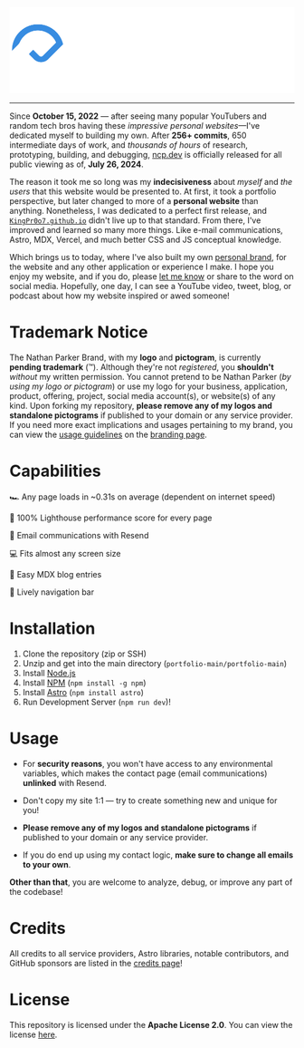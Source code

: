 <img src="src/images/branding/logo_big.png" alt="Nathan Parker's Logo">

<hr>

Since **October 15, 2022** — after seeing many popular YouTubers and random tech bros having these *impressive personal websites*—I've dedicated myself to building my own. After **256+ commits**, 650 intermediate days of work, and *thousands of hours* of research, prototyping, building, and debugging, [ncp.dev](https://www.ncp.dev/) is officially released for all public viewing as of, **July 26, 2024**. 

The reason it took me so long was my **indecisiveness** about *myself* and *the users* that this website would be presented to. At first, it took a portfolio perspective, but later changed to more of a **personal website** than anything. Nonetheless, I was dedicated to a perfect first release, and [`KingPr0o7.github.io`](https://github.com/KingPr0o7/KingPr0o7.github.io) didn't live up to that standard. From there, I've improved and learned so many more things. Like e-mail communications, Astro, MDX, Vercel, and much better CSS and JS conceptual knowledge. 

Which brings us to today, where I've also built my own [personal brand](https://www.ncp.dev/branding), for the website and any other application or experience I make. I hope you enjoy my website, and if you do, please [let me know](https://www.ncp.dev/contact) or share to the word on social media. Hopefully, one day, I can see a YouTube video, tweet, blog, or podcast about how my website inspired or awed someone!

# Trademark Notice
The Nathan Parker Brand, with my **logo** and **pictogram**, is currently **pending trademark** (™). Although they're not *registered*, you **shouldn't** *without* my written permission. You cannot pretend to be Nathan Parker (*by using my logo or pictogram*) or use my logo for your business, application, product, offering, project, social media account(s), or website(s) of any kind. Upon forking my repository, **please remove any of my logos and standalone pictograms** if published to your domain or any service provider. If you need more exact implications and usages pertaining to my brand, you can view the [usage guidelines](https://www.ncp.dev/branding#logo-or-pictogram-usage) on the [branding page](https://www.ncp.dev/branding). 

# Capabilities 
🏎️ Any page loads in ~0.31s on average (dependent on internet speed)

💪 100% Lighthouse performance score for every page

📨 Email communications with Resend

💻 Fits almost any screen size

📝 Easy MDX blog entries

🧭 Lively navigation bar


# Installation

1. Clone the repository (zip or SSH)
2. Unzip and get into the main directory (`portfolio-main/portfolio-main`)
3. Install [Node.js](https://nodejs.org/en)
4. Install [NPM](https://docs.npmjs.com/downloading-and-installing-node-js-and-npm) (`npm install -g npm`)
5. Install [Astro](https://docs.astro.build/en/install-and-setup/#manual-setup) (`npm install astro`)
6. Run Development Server (`npm run dev`)!

# Usage
- For **security reasons**, you won't have access to any environmental variables, which makes the contact page (email communications) **unlinked** with Resend. 

- Don't copy my site 1:1 — try to create something new and unique for you!

- **Please remove any of my logos and standalone pictograms** if published to your domain or any service provider.

- If you do end up using my contact logic, **make sure to change all emails to your own**.

**Other than that**, you are welcome to analyze, debug, or improve any part of the codebase! 

# Credits 
All credits to all service providers, Astro libraries, notable contributors, and GitHub sponsors are listed in the [credits page](https://www.ncp.dev/credits)!

# License
This repository is licensed under the **Apache License 2.0**. You can view the license [here](LICENSE).







